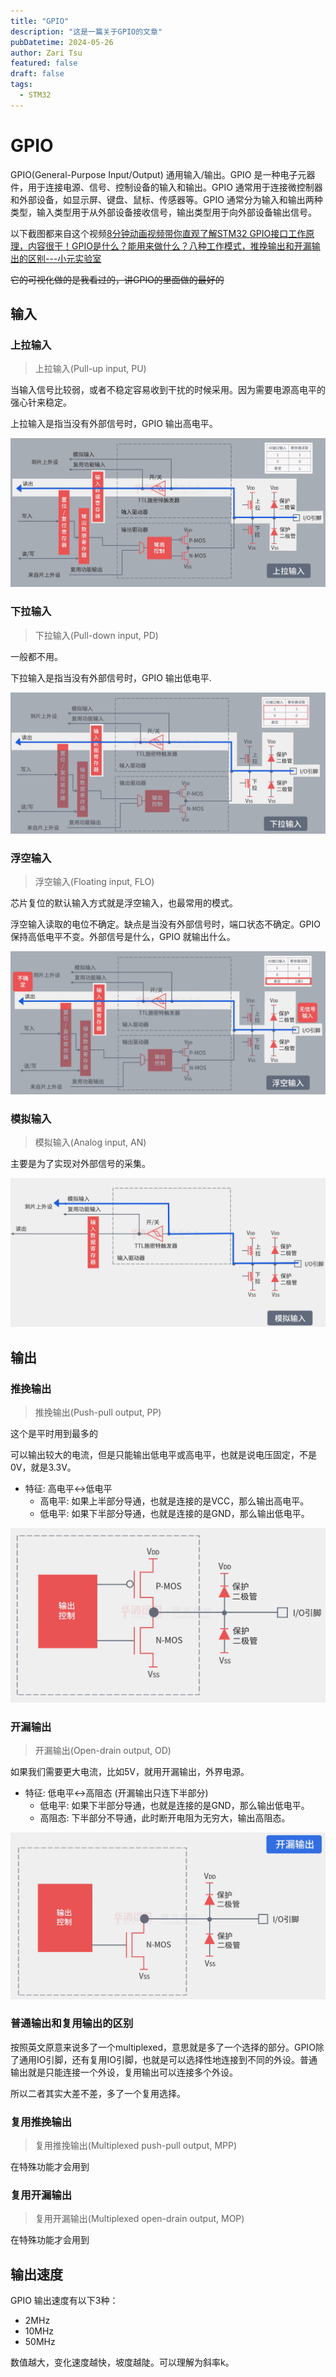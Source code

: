 ```yaml
---
title: "GPIO"
description: "这是一篇关于GPIO的文章"
pubDatetime: 2024-05-26
author: Zari Tsu
featured: false
draft: false
tags:
  - STM32
---
```


# GPIO

GPIO(General-Purpose Input/Output) 通用输入/输出。GPIO 是一种电子元器件，用于连接电源、信号、控制设备的输入和输出。GPIO 通常用于连接微控制器和外部设备，如显示屏、键盘、鼠标、传感器等。GPIO 通常分为输入和输出两种类型，输入类型用于从外部设备接收信号，输出类型用于向外部设备输出信号。

以下截图都来自这个视频[8分钟动画视频带你直观了解STM32 GPIO接口工作原理，内容很干！GPIO是什么？能用来做什么？八种工作模式，推挽输出和开漏输出的区别---小元实验室](https://www.bilibili.com/video/BV1fu411a74Q/?spm_id_from=333.337.search-card.all.click&vd_source=f53099189814dd887f4ab25638e07406)

~~它的可视化做的是我看过的，讲GPIO的里面做的最好的~~

## 输入

### 上拉输入

> 上拉输入(Pull-up input, PU)

当输入信号比较弱，或者不稳定容易收到干扰的时候采用。因为需要电源高电平的强心针来稳定。

上拉输入是指当没有外部信号时，GPIO 输出高电平。

![上拉输入](../../assets/images/gpio/pui.png)

### 下拉输入

> 下拉输入(Pull-down input, PD)

一般都不用。

下拉输入是指当没有外部信号时，GPIO 输出低电平.

![下拉输入](../../assets/images/gpio/poi.png)

### 浮空输入

> 浮空输入(Floating input, FLO)

芯片复位的默认输入方式就是浮空输入，也最常用的模式。

浮空输入读取的电位不确定。缺点是当没有外部信号时，端口状态不确定。GPIO 保持高低电平不变。外部信号是什么，GPIO 就输出什么。

![浮空输入](../../assets/images/gpio/fi.png)

### 模拟输入

> 模拟输入(Analog input, AN)

主要是为了实现对外部信号的采集。

![模拟输入](../../assets/images/gpio/ai.png)

## 输出

### 推挽输出

> 推挽输出(Push-pull output, PP)

这个是平时用到最多的

可以输出较大的电流，但是只能输出低电平或高电平，也就是说电压固定，不是0V，就是3.3V。

* 特征: 高电平<->低电平 <br>
  * 高电平: 如果上半部分导通，也就是连接的是VCC，那么输出高电平。
  * 低电平: 如果下半部分导通，也就是连接的是GND，那么输出低电平。

![推挽输出](../../assets/images/gpio/two.png)

### 开漏输出

> 开漏输出(Open-drain output, OD)

如果我们需要更大电流，比如5V，就用开漏输出，外界电源。

* 特征: 低电平<->高阻态 (开漏输出只连下半部分) <br>
  * 低电平: 如果下半部分导通，也就是连接的是GND，那么输出低电平。
  * 高阻态: 下半部分不导通，此时断开电阻为无穷大，输出高阻态。

![开漏输出](../../assets/images/gpio/klo.png)

### 普通输出和复用输出的区别

按照英文原意来说多了一个multiplexed，意思就是多了一个选择的部分。GPIO除了通用IO引脚，还有复用IO引脚，也就是可以选择性地连接到不同的外设。普通输出就是只能连接一个外设，复用输出可以连接多个外设。

所以二者其实大差不差，多了一个复用选择。

### 复用推挽输出

> 复用推挽输出(Multiplexed push-pull output, MPP)

在特殊功能才会用到

### 复用开漏输出

> 复用开漏输出(Multiplexed open-drain output, MOP)

在特殊功能才会用到

## 输出速度

GPIO 输出速度有以下3种：
* 2MHz
* 10MHz
* 50MHz

数值越大，变化速度越快，坡度越陡。可以理解为斜率k。